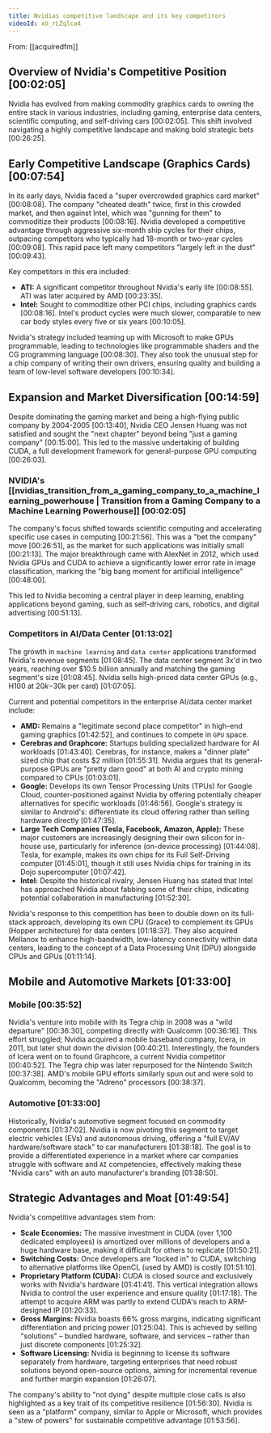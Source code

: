 ```yaml
---
title: Nvidias competitive landscape and its key competitors
videoId: xU_rLZqlca4
---
```


From: [[acquiredfm]] <br/> 

## Overview of Nvidia's Competitive Position <a class="yt-timestamp" data-t="00:02:05">[00:02:05]</a>
Nvidia has evolved from making commodity graphics cards to owning the entire stack in various industries, including gaming, enterprise data centers, scientific computing, and self-driving cars <a class="yt-timestamp" data-t="00:02:05">[00:02:05]</a>. This shift involved navigating a highly competitive landscape and making bold strategic bets <a class="yt-timestamp" data-t="00:26:25">[00:26:25]</a>.

## Early Competitive Landscape (Graphics Cards) <a class="yt-timestamp" data-t="00:07:54">[00:07:54]</a>
In its early days, Nvidia faced a "super overcrowded graphics card market" <a class="yt-timestamp" data-t="00:08:08">[00:08:08]</a>. The company "cheated death" twice, first in this crowded market, and then against Intel, which was "gunning for them" to commoditize their products <a class="yt-timestamp" data-t="00:08:16">[00:08:16]</a>. Nvidia developed a competitive advantage through aggressive six-month ship cycles for their chips, outpacing competitors who typically had 18-month or two-year cycles <a class="yt-timestamp" data-t="00:09:08">[00:09:08]</a>. This rapid pace left many competitors "largely left in the dust" <a class="yt-timestamp" data-t="00:09:43">[00:09:43]</a>.

Key competitors in this era included:
*   **ATI:** A significant competitor throughout Nvidia's early life <a class="yt-timestamp" data-t="00:08:55">[00:08:55]</a>. ATI was later acquired by AMD <a class="yt-timestamp" data-t="00:23:35">[00:23:35]</a>.
*   **Intel:** Sought to commoditize other PCI chips, including graphics cards <a class="yt-timestamp" data-t="00:08:16">[00:08:16]</a>. Intel's product cycles were much slower, comparable to new car body styles every five or six years <a class="yt-timestamp" data-t="00:10:05">[00:10:05]</a>.

Nvidia's strategy included teaming up with Microsoft to make GPUs programmable, leading to technologies like programmable shaders and the CG programming language <a class="yt-timestamp" data-t="00:08:30">[00:08:30]</a>. They also took the unusual step for a chip company of writing their own drivers, ensuring quality and building a team of low-level software developers <a class="yt-timestamp" data-t="00:10:34">[00:10:34]</a>.

## Expansion and Market Diversification <a class="yt-timestamp" data-t="00:14:59">[00:14:59]</a>
Despite dominating the gaming market and being a high-flying public company by 2004-2005 <a class="yt-timestamp" data-t="00:13:40">[00:13:40]</a>, Nvidia CEO Jensen Huang was not satisfied and sought the "next chapter" beyond being "just a gaming company" <a class="yt-timestamp" data-t="00:15:00">[00:15:00]</a>. This led to the massive undertaking of building CUDA, a full development framework for general-purpose GPU computing <a class="yt-timestamp" data-t="00:26:03">[00:26:03]</a>.

### NVIDIA's [[nvidias_transition_from_a_gaming_company_to_a_machine_learning_powerhouse | Transition from a Gaming Company to a Machine Learning Powerhouse]] <a class="yt-timestamp" data-t="00:02:05">[00:02:05]</a>
The company's focus shifted towards scientific computing and accelerating specific use cases in computing <a class="yt-timestamp" data-t="00:21:56">[00:21:56]</a>. This was a "bet the company" move <a class="yt-timestamp" data-t="00:26:51">[00:26:51]</a>, as the market for such applications was initially small <a class="yt-timestamp" data-t="00:21:13">[00:21:13]</a>. The major breakthrough came with AlexNet in 2012, which used Nvidia GPUs and CUDA to achieve a significantly lower error rate in image classification, marking the "big bang moment for artificial intelligence" <a class="yt-timestamp" data-t="00:48:00">[00:48:00]</a>.

This led to Nvidia becoming a central player in deep learning, enabling applications beyond gaming, such as self-driving cars, robotics, and digital advertising <a class="yt-timestamp" data-t="00:51:13">[00:51:13]</a>.

### Competitors in AI/Data Center <a class="yt-timestamp" data-t="01:13:02">[01:13:02]</a>
The growth in `machine learning` and `data center` applications transformed Nvidia's revenue segments <a class="yt-timestamp" data-t="01:08:45">[01:08:45]</a>. The data center segment 3x'd in two years, reaching over $10.5 billion annually and matching the gaming segment's size <a class="yt-timestamp" data-t="01:08:45">[01:08:45]</a>. Nvidia sells high-priced data center GPUs (e.g., H100 at $20k-$30k per card) <a class="yt-timestamp" data-t="01:07:05">[01:07:05]</a>.

Current and potential competitors in the enterprise AI/data center market include:
*   **AMD:** Remains a "legitimate second place competitor" in high-end gaming graphics <a class="yt-timestamp" data-t="01:42:52">[01:42:52]</a>, and continues to compete in `GPU` space.
*   **Cerebras and Graphcore:** Startups building specialized hardware for AI workloads <a class="yt-timestamp" data-t="01:43:40">[01:43:40]</a>. Cerebras, for instance, makes a "dinner plate" sized chip that costs $2 million <a class="yt-timestamp" data-t="01:5:31">[01:55:31]</a>. Nvidia argues that its general-purpose GPUs are "pretty darn good" at both AI and crypto mining compared to CPUs <a class="yt-timestamp" data-t="01:03:01">[01:03:01]</a>.
*   **Google:** Develops its own Tensor Processing Units (TPUs) for Google Cloud, counter-positioned against Nvidia by offering potentially cheaper alternatives for specific workloads <a class="yt-timestamp" data-t="01:46:56">[01:46:56]</a>. Google's strategy is similar to Android's: differentiate its cloud offering rather than selling hardware directly <a class="yt-timestamp" data-t="01:47:35">[01:47:35]</a>.
*   **Large Tech Companies (Tesla, Facebook, Amazon, Apple):** These major customers are increasingly designing their own silicon for in-house use, particularly for inference (on-device processing) <a class="yt-timestamp" data-t="01:44:08">[01:44:08]</a>. Tesla, for example, makes its own chips for its Full Self-Driving computer <a class="yt-timestamp" data-t="01:45:01">[01:45:01]</a>, though it still uses Nvidia chips for training in its Dojo supercomputer <a class="yt-timestamp" data-t="01:07:42">[01:07:42]</a>.
*   **Intel:** Despite the historical rivalry, Jensen Huang has stated that Intel has approached Nvidia about fabbing some of their chips, indicating potential collaboration in manufacturing <a class="yt-timestamp" data-t="01:52:30">[01:52:30]</a>.

Nvidia's response to this competition has been to double down on its full-stack approach, developing its own CPU (Grace) to complement its GPUs (Hopper architecture) for data centers <a class="yt-timestamp" data-t="01:18:37">[01:18:37]</a>. They also acquired Mellanox to enhance high-bandwidth, low-latency connectivity within data centers, leading to the concept of a Data Processing Unit (DPU) alongside CPUs and GPUs <a class="yt-timestamp" data-t="01:11:14">[01:11:14]</a>.

## Mobile and Automotive Markets <a class="yt-timestamp" data-t="01:33:00">[01:33:00]</a>
### Mobile <a class="yt-timestamp" data-t="00:35:52">[00:35:52]</a>
Nvidia's venture into mobile with its Tegra chip in 2008 was a "wild departure" <a class="yt-timestamp" data-t="00:36:30">[00:36:30]</a>, competing directly with Qualcomm <a class="yt-timestamp" data-t="00:36:16">[00:36:16]</a>. This effort struggled; Nvidia acquired a mobile baseband company, Icera, in 2011, but later shut down the division <a class="yt-timestamp" data-t="00:40:21">[00:40:21]</a>. Interestingly, the founders of Icera went on to found Graphcore, a current Nvidia competitor <a class="yt-timestamp" data-t="00:40:52">[00:40:52]</a>. The Tegra chip was later repurposed for the Nintendo Switch <a class="yt-timestamp" data-t="00:37:38">[00:37:38]</a>. AMD's mobile GPU efforts similarly spun out and were sold to Qualcomm, becoming the "Adreno" processors <a class="yt-timestamp" data-t="00:38:37">[00:38:37]</a>.

### Automotive <a class="yt-timestamp" data-t="01:33:00">[01:33:00]</a>
Historically, Nvidia's automotive segment focused on commodity components <a class="yt-timestamp" data-t="01:37:02">[01:37:02]</a>. Nvidia is now pivoting this segment to target electric vehicles (EVs) and autonomous driving, offering a "full EV/AV hardware/software stack" to car manufacturers <a class="yt-timestamp" data-t="01:38:18">[01:38:18]</a>. The goal is to provide a differentiated experience in a market where car companies struggle with software and `AI` competencies, effectively making these "Nvidia cars" with an auto manufacturer's branding <a class="yt-timestamp" data-t="01:38:50">[01:38:50]</a>.

## Strategic Advantages and Moat <a class="yt-timestamp" data-t="01:49:54">[01:49:54]</a>
Nvidia's competitive advantages stem from:
*   **Scale Economies:** The massive investment in CUDA (over 1,100 dedicated employees) is amortized over millions of developers and a huge hardware base, making it difficult for others to replicate <a class="yt-timestamp" data-t="01:50:21">[01:50:21]</a>.
*   **Switching Costs:** Once developers are "locked in" to CUDA, switching to alternative platforms like OpenCL (used by AMD) is costly <a class="yt-timestamp" data-t="01:51:10">[01:51:10]</a>.
*   **Proprietary Platform (CUDA):** CUDA is closed source and exclusively works with Nvidia's hardware <a class="yt-timestamp" data-t="01:41:41">[01:41:41]</a>. This vertical integration allows Nvidia to control the user experience and ensure quality <a class="yt-timestamp" data-t="01:17:18">[01:17:18]</a>. The attempt to acquire ARM was partly to extend CUDA's reach to ARM-designed IP <a class="yt-timestamp" data-t="01:20:33">[01:20:33]</a>.
*   **Gross Margins:** Nvidia boasts 66% gross margins, indicating significant differentiation and pricing power <a class="yt-timestamp" data-t="01:25:04">[01:25:04]</a>. This is achieved by selling "solutions" – bundled hardware, software, and services – rather than just discrete components <a class="yt-timestamp" data-t="01:25:32">[01:25:32]</a>.
*   **Software Licensing:** Nvidia is beginning to license its software separately from hardware, targeting enterprises that need robust solutions beyond open-source options, aiming for incremental revenue and further margin expansion <a class="yt-timestamp" data-t="01:26:07">[01:26:07]</a>.

The company's ability to "not dying" despite multiple close calls is also highlighted as a key trait of its competitive resilience <a class="yt-timestamp" data-t="01:56:30">[01:56:30]</a>. Nvidia is seen as a "platform" company, similar to Apple or Microsoft, which provides a "stew of powers" for sustainable competitive advantage <a class="yt-timestamp" data-t="01:53:56">[01:53:56]</a>.